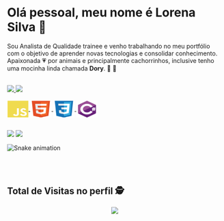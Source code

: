   # Olá pessoal, meu nome é Lorena Silva :sunflower:<br>
  Sou Analista de Qualidade trainee e venho trabalhando no meu portfólio com o objetivo de aprender novas tecnologias e consolidar conhecimento.
 <br> Apaixonada :heartpulse: por animais e principalmente cachorrinhos, inclusive tenho uma mocinha linda chamada __Dory__. :dog: :tropical_fish: <br><br>
   <div>
  <a href="https://github.com/Lorenaasilva">
  <img height="160em" src="https://github-readme-stats.vercel.app/api?username=Lorenaasilva&show_icons=true&theme=nightowl&include_all_commits=true&count_private=true"/>
  <img height="160em" src="https://github-readme-stats.vercel.app/api/top-langs/?username=Lorenaasilva&layout=compact&langs_count=16&theme=nightowl"/>
<div>
  
  <br>
  
<div style="display: inline_block">
  <img align="center" alt="Lorena-Js" height="40" width="50" src="https://raw.githubusercontent.com/devicons/devicon/master/icons/javascript/javascript-plain.svg">
  <img align="center" alt="Lorena-HTML" height="40" width="50" src="https://raw.githubusercontent.com/devicons/devicon/master/icons/html5/html5-original.svg">
  <img align="center" alt="Lorena-CSS" height="40" width="50" src="https://raw.githubusercontent.com/devicons/devicon/master/icons/css3/css3-original.svg">
  <img align="center" alt="Lorena-Csharp" height="40" width="50" src="https://raw.githubusercontent.com/devicons/devicon/master/icons/csharp/csharp-original.svg">
  
</div>
  
##
  
<div>
 <a href = "mailto: lorenasandrade.silva@gmail.com"><img src="https://img.shields.io/badge/-Gmail-%23333?style=for-the-badge&logo=gmail&logoColor=white" target="_blank"></a>
 <a href="https://www.linkedin.com/in/lorena-silva-ba3aa6103/" target="_blank"><img src="https://img.shields.io/badge/-LinkedIn-%230077B5?style=for-the-badge&logo=linkedin&logoColor=white" target="_blank"></a>
  
   ![Snake animation](https://github.com/Lorenaasilva/Lorenaasilva/blob/output/github-contribution-grid-snake.svg)
  
  </div>
  
 <br><br>
  
  <p align="center"> 
    
## Total de Visitas no perfil :detective: <br>
    
 <p align="center"> 
   <img alingn="center" src="https://profile-counter.glitch.me/Lorenaasilva/count.svg" />
 </p>

